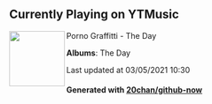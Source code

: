 ## Currently Playing on YTMusic

[<img align="left" width="100" src="https://lh3.googleusercontent.com/n4XkGilgkprI59OxqDwaypbpy6ur_wGEJWpnNqGAbNGkqHxNPi8-zB12rew5DOUVDDKvXDu9Fx_7-cLL">](https://music.youtube.com/watch?v=N8wfYwSDTa4)

Porno Graffitti - The Day

**Albums**: The Day

Last updated at 03/05/2021 10:30

#### Generated with [20chan/github-now](https://github.com/20chan/github-now)


<!--
**20chan/20chan** is a ✨ _special_ ✨ repository because its `README.md` (this file) appears on your GitHub profile.

Here are some ideas to get you started:

- 🔭 I’m currently working on ...
- 🌱 I’m currently learning ...
- 👯 I’m looking to collaborate on ...
- 🤔 I’m looking for help with ...
- 💬 Ask me about ...
- 📫 How to reach me: ...
- 😄 Pronouns: ...
- ⚡ Fun fact: ...
-->
